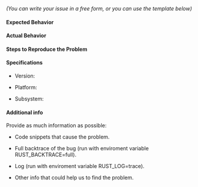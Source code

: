 *(You can write your issue in a free form,
    or you can use the template below)*

#### Expected Behavior

#### Actual Behavior

#### Steps to Reproduce the Problem

#### Specifications

- Version:

- Platform:

- Subsystem:

#### Additional info

Provide as much information as possible:

- Code snippets that cause the problem.

- Full backtrace of the bug (run with enviroment variable RUST_BACKTRACE=full).

- Log (run with enviroment variable RUST_LOG=trace).

- Other info that could help us to find the problem.